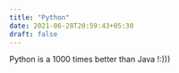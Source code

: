 ```yaml
---
title: "Python"
date: 2021-06-28T20:59:43+05:30
draft: false
---
```

Python is a 1000 times better than Java !:)))

